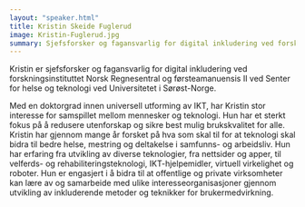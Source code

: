 ```yaml
---
layout: "speaker.html"
title: Kristin Skeide Fuglerud
image: Kristin-Fuglerud.jpg
summary: Sjefsforsker og fagansvarlig for digital inkludering ved forskningsinstituttet Norsk Regnesentral og førsteamanuensis II ved Senter for helse og teknologi ved Universitetet i Sørøst-Norge.
---
```


Kristin er sjefsforsker og fagansvarlig for digital inkludering ved forskningsinstituttet Norsk Regnesentral og førsteamanuensis II ved Senter for helse og teknologi ved Universitetet i Sørøst-Norge.
 
Med en doktorgrad innen universell utforming av IKT, har Kristin stor interesse for samspillet mellom mennesker og teknologi. Hun har et sterkt fokus på å redusere utenforskap og sikre best mulig brukskvalitet for alle. Kristin har gjennom mange år forsket på hva som skal til for at teknologi skal bidra til bedre helse, mestring og deltakelse i samfunns- og arbeidsliv. Hun har erfaring fra utvikling av diverse teknologier, fra nettsider og apper, til velferds- og rehabiliteringsteknologi, IKT-hjelpemidler, virtuell virkelighet og roboter. Hun er engasjert i å bidra til at offentlige og private virksomheter kan lære av og samarbeide med ulike interesseorganisasjoner gjennom utvikling av inkluderende metoder og teknikker for brukermedvirkning. 

